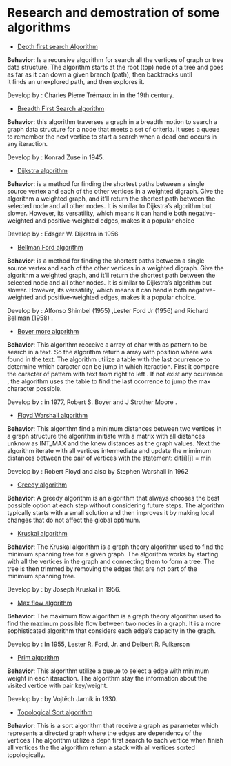 
# Research and demostration of some algorithms


-  [Depth first search Algorithm](https://github.com/sleevs/jsn-dsa/blob/main/DSA/CPP/DepthFirstSearch.cpp)

**Behavior**: Is a recursive algorithm for search all the vertices of graph or tree data structure.
 The algorithm starts at the root (top) node of a tree and goes as far as it can down a given branch (path), then backtracks until   
 it finds an unexplored path, and then explores it.

Develop by :  Charles Pierre Trémaux in in the 19th century.

-  [Breadth First Search algorithm](https://github.com/sleevs/jsn-dsa/blob/main/DSA/CPP/BreadthFirstSearch.cpp)

**Behavior**: this algorithm traverses a graph in a breadth motion to search a graph data structure for a node
that meets a set of criteria. It uses a queue to remember the next vertice to start a search when a dead end occurs in
any iteraction.

Develop by : Konrad Zuse in 1945.

-  [Dijkstra algorithm](https://github.com/sleevs/jsn-dsa/blob/main/DSA/CPP/Dijkstra.cpp)

**Behavior**: is a method for finding the shortest paths between a single
 source vertex and each of the other vertices in a weighted digraph. Give the algorithm a weighted graph, and it’ll return the shortest path between the selected node and all other nodes. It is similar to Dijkstra’s algorithm but slower. However, its versatility, which means it can handle both negative-weighted and positive-weighted edges, makes it a popular choice

Develop by : Edsger W. Dijkstra in 1956

-  [Bellman Ford algorithm](https://github.com/sleevs/jsn-dsa/blob/main/DSA/CPP/bellman_ford_algorithm.cpp)

**Behavior**: is a method for finding the shortest paths between a single
 source vertex and each of the other vertices in a weighted digraph.
 Give the algorithm a weighted graph, and it’ll return the shortest path between the selected
 node and all other nodes. It is similar to Dijkstra’s algorithm but slower. However, its versatility, 
 which means it can handle both negative-weighted and positive-weighted edges, makes it a popular choice.

Develop by :  Alfonso Shimbel (1955) ,Lester Ford Jr (1956) and Richard Bellman (1958) .

-  [Boyer more algorithm](https://github.com/sleevs/jsn-dsa/blob/main/DSA/CPP/boyer_more_algorithm.cpp)

**Behavior**: This algorithm recceive a array of char with as pattern to be search in a text. So the algorithm
return a array with position where was found in the text. The algorithm utilize a table with the last ocurrence
to determine which caracter can be jump in which iteraction. First it compare the caracter of pattern with text
from right to left . If not exist any ocurrence , the algorithm uses the table to find the last ocorrence to jump
the max character possible.

Develop by : in 1977, Robert S. Boyer and J Strother Moore .

- [Floyd Warshall algorithm](https://github.com/sleevs/jsn-dsa/blob/main/DSA/CPP/floyd_warshall.cpp)

**Behavior**: This algorithm find a minimum distances between two vertices in a graph structure
the algorithm initiate with a matrix with all distances unknow as INT_MAX and the knew distances as 
the graph values.
Next the algorithm iterate with all vertices intermediate and update the mimimum distances between 
the pair of vertices with the statement: dit[i][j] = min

Develop by : Robert Floyd and also by Stephen Warshall in 1962

-  [Greedy algorithm](https://github.com/sleevs/jsn-dsa/blob/main/DSA/CPP/greedy_algorithm.cpp)

**Behavior**: A greedy algorithm is an algorithm that always chooses the best possible option at 
each step without considering future steps. 
The algorithm typically starts with a  small solution and then improves it 
by making local changes that do not affect the global optimum.
   
-  [Kruskal algorithm](https://github.com/sleevs/jsn-dsa/blob/main/DSA/CPP/kruskal_algorithm.cpp)

**Behavior**: The Kruskal algorithm is a graph theory algorithm used to find the minimum spanning tree for a given graph.
The algorithm works by starting with all the vertices in the graph and connecting them to form a tree.
The tree is then trimmed by removing the edges that are not part of the minimum spanning tree.

Develop by : by Joseph Kruskal in 1956.

- [Max flow algorithm](https://github.com/sleevs/jsn-dsa/blob/main/DSA/CPP/max_flow.cpp)

**Behavior**: The maximum flow algorithm is a graph theory algorithm used to find the maximum possible flow between two nodes in a graph. It is a more sophisticated algorithm that considers each edge’s  capacity in the graph.

Develop by : In 1955, Lester R. Ford, Jr. and Delbert R. Fulkerson

- [Prim algorithm](https://github.com/sleevs/jsn-dsa/blob/main/DSA/CPP/prim_algorithm.cpp)

**Behavior**: This algorithm utilize a queue to select a edge with minimum weight in each itaraction.
The algorithm stay the information about the visited vertice with pair key/weight.

Develop by : by Vojtěch Jarník in 1930.

- [Topological Sort algorithm](https://github.com/sleevs/jsn-dsa/blob/main/DSA/CPP/topological_sort.cpp)

**Behavior**: This is a sort algorithm that receive a graph as parameter which represents a directed graph
where the edges are dependency of the vertices
The algorithm utilize a deph first search to each vertice when finish all vertices  the
the algorithm return a stack with all vertices sorted topologically.
 
